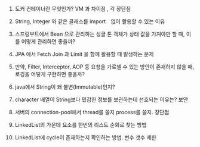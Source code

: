 1. 도커 컨테이너란 무엇인가? VM 과 차이점 , 각 장단점

2. String, Integer 와 같은 클래스를 import　없이 활용할 수 있는 이유

3. 스프링부트에서 Bean 으로 관리하는 싱글 톤 객체가 상태 값을 가져야만 할 때, 이를 어떻게 관리하면 좋을까?

4. JPA 에서 Fetch Join 과 Limit 을 함께 활용할 때 발생하는 문제

5. 만약, Filter, Interceptor, AOP 등 요청을 가로챌 수 있는 방안이 존재하지 않을 때, 로깅을 어떻게 구현하면 좋을까?

6. java에서 String이 왜 불변(Immutable)인지?

7. character 배열이 String보다 민감한 정보를 보관하는데 선호되는 이유는? 보안

8. 서버의 connection-pool에서 thread를 쓸지 process를 쓸지. 장단점

9. LinkedList의 가운데 요소를 한번의 리스트 순회로 찾는 방법

10. LinkedList에 cycle이 존재하는지 확인하는 방법. 변수 갯수 제한
